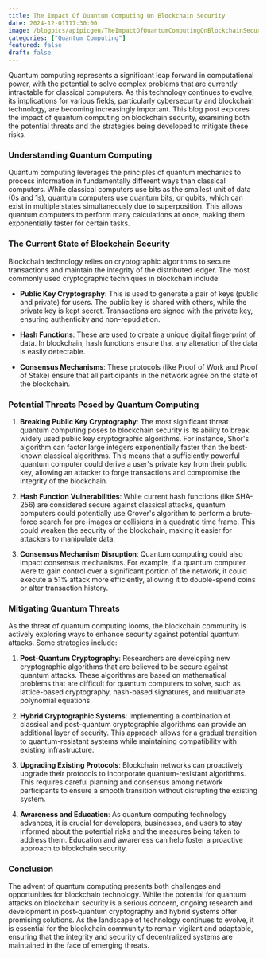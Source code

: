 ```yaml
---
title: The Impact Of Quantum Computing On Blockchain Security
date: 2024-12-01T17:30:00
image: /blogpics/apipicgen/TheImpactOfQuantumComputingOnBlockchainSecurity-23L04HQYCY.jpg
categories: ["Quantum Computing"]
featured: false
draft: false
---
```

Quantum computing represents a significant leap forward in computational power, with the potential to solve complex problems that are currently intractable for classical computers. As this technology continues to evolve, its implications for various fields, particularly cybersecurity and blockchain technology, are becoming increasingly important. This blog post explores the impact of quantum computing on blockchain security, examining both the potential threats and the strategies being developed to mitigate these risks.

### Understanding Quantum Computing

Quantum computing leverages the principles of quantum mechanics to process information in fundamentally different ways than classical computers. While classical computers use bits as the smallest unit of data (0s and 1s), quantum computers use quantum bits, or qubits, which can exist in multiple states simultaneously due to superposition. This allows quantum computers to perform many calculations at once, making them exponentially faster for certain tasks.

### The Current State of Blockchain Security

Blockchain technology relies on cryptographic algorithms to secure transactions and maintain the integrity of the distributed ledger. The most commonly used cryptographic techniques in blockchain include:

- **Public Key Cryptography**: This is used to generate a pair of keys (public and private) for users. The public key is shared with others, while the private key is kept secret. Transactions are signed with the private key, ensuring authenticity and non-repudiation.

- **Hash Functions**: These are used to create a unique digital fingerprint of data. In blockchain, hash functions ensure that any alteration of the data is easily detectable.

- **Consensus Mechanisms**: These protocols (like Proof of Work and Proof of Stake) ensure that all participants in the network agree on the state of the blockchain.

### Potential Threats Posed by Quantum Computing

1. **Breaking Public Key Cryptography**: The most significant threat quantum computing poses to blockchain security is its ability to break widely used public key cryptographic algorithms. For instance, Shor's algorithm can factor large integers exponentially faster than the best-known classical algorithms. This means that a sufficiently powerful quantum computer could derive a user's private key from their public key, allowing an attacker to forge transactions and compromise the integrity of the blockchain.

2. **Hash Function Vulnerabilities**: While current hash functions (like SHA-256) are considered secure against classical attacks, quantum computers could potentially use Grover's algorithm to perform a brute-force search for pre-images or collisions in a quadratic time frame. This could weaken the security of the blockchain, making it easier for attackers to manipulate data.

3. **Consensus Mechanism Disruption**: Quantum computing could also impact consensus mechanisms. For example, if a quantum computer were to gain control over a significant portion of the network, it could execute a 51% attack more efficiently, allowing it to double-spend coins or alter transaction history.

### Mitigating Quantum Threats

As the threat of quantum computing looms, the blockchain community is actively exploring ways to enhance security against potential quantum attacks. Some strategies include:

1. **Post-Quantum Cryptography**: Researchers are developing new cryptographic algorithms that are believed to be secure against quantum attacks. These algorithms are based on mathematical problems that are difficult for quantum computers to solve, such as lattice-based cryptography, hash-based signatures, and multivariate polynomial equations.

2. **Hybrid Cryptographic Systems**: Implementing a combination of classical and post-quantum cryptographic algorithms can provide an additional layer of security. This approach allows for a gradual transition to quantum-resistant systems while maintaining compatibility with existing infrastructure.

3. **Upgrading Existing Protocols**: Blockchain networks can proactively upgrade their protocols to incorporate quantum-resistant algorithms. This requires careful planning and consensus among network participants to ensure a smooth transition without disrupting the existing system.

4. **Awareness and Education**: As quantum computing technology advances, it is crucial for developers, businesses, and users to stay informed about the potential risks and the measures being taken to address them. Education and awareness can help foster a proactive approach to blockchain security.

### Conclusion

The advent of quantum computing presents both challenges and opportunities for blockchain technology. While the potential for quantum attacks on blockchain security is a serious concern, ongoing research and development in post-quantum cryptography and hybrid systems offer promising solutions. As the landscape of technology continues to evolve, it is essential for the blockchain community to remain vigilant and adaptable, ensuring that the integrity and security of decentralized systems are maintained in the face of emerging threats.